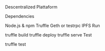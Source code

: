 Descentralized Plattaform


Dependencies

Node.js & npm
Truffle
Geth or testrpc
IPFS
Run

truffle build
truffle deploy
truffle serve
Test

truffle test

